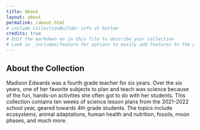 ```yaml
---
title: About
layout: about
permalink: /about.html
# include CollectionBuilder info at bottom
credits: true
# Edit the markdown on in this file to describe your collection
# Look in _includes/feature for options to easily add features to the page
---
```


## About the Collection

Madison Edwards was a fourth grade teacher for six years. Over the six years, one of her favorite subjects to plan and teach was science because of the fun, hands-on activities she often got to do with her students. This collection contains ten weeks of science lesson plans from the 2021-2022 school year, geared towards 4th grade students. The topics include ecosystems, animal adaptations, human health and nutrition, fossils, moon phases, and much more.


